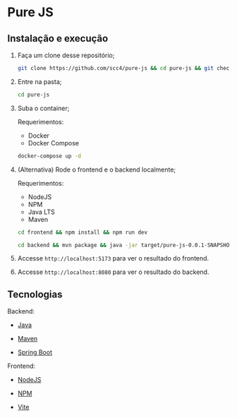 # Pure JS

## Instalação e execução

1. Faça um clone desse repositório;

   ```bash
   git clone https://github.com/scc4/pure-js && cd pure-js && git checkout gabriel-rodrigues
   ```

2. Entre na pasta;

   ```bash
   cd pure-js
   ```

3. Suba o container;

   Requerimentos:

   - Docker
   - Docker Compose

   ```bash
   docker-compose up -d
   ```

4. (Alternativa) Rode o frontend e o backend localmente;

   Requerimentos:

   - NodeJS
   - NPM
   - Java LTS
   - Maven

   ```bash
   cd frontend && npm install && npm run dev

   cd backend && mvn package && java -jar target/pure-js-0.0.1-SNAPSHOT.jar
   ```

5. Accesse `http://localhost:5173` para ver o resultado do frontend.

6. Accesse `http://localhost:8080` para ver o resultado do backend.

## Tecnologias

Backend:

- [Java](https://www.java.com/pt-BR/)

- [Maven](https://maven.apache.org/)

- [Spring Boot](https://spring.io/projects/spring-boot)

Frontend:

- [NodeJS](https://nodejs.org/en/)

- [NPM](https://www.npmjs.com/)

- [Vite](https://vitejs.dev/)

